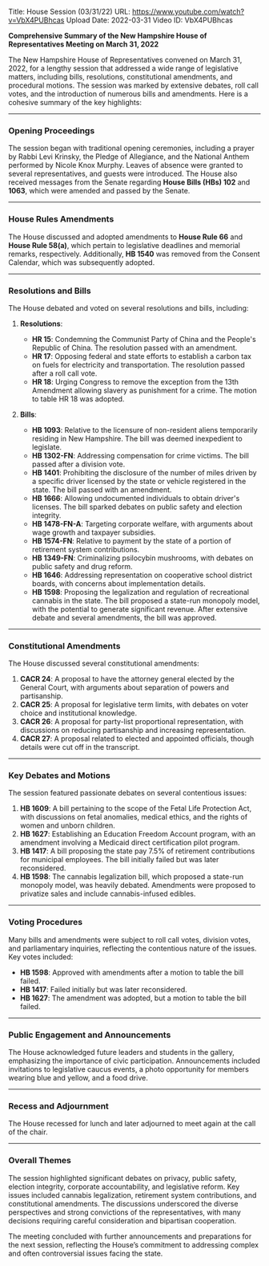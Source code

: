 Title: House Session (03/31/22)
URL: https://www.youtube.com/watch?v=VbX4PUBhcas
Upload Date: 2022-03-31
Video ID: VbX4PUBhcas

**Comprehensive Summary of the New Hampshire House of Representatives Meeting on March 31, 2022**

The New Hampshire House of Representatives convened on March 31, 2022, for a lengthy session that addressed a wide range of legislative matters, including bills, resolutions, constitutional amendments, and procedural motions. The session was marked by extensive debates, roll call votes, and the introduction of numerous bills and amendments. Here is a cohesive summary of the key highlights:

---

### **Opening Proceedings**
The session began with traditional opening ceremonies, including a prayer by Rabbi Levi Krinsky, the Pledge of Allegiance, and the National Anthem performed by Nicole Knox Murphy. Leaves of absence were granted to several representatives, and guests were introduced. The House also received messages from the Senate regarding **House Bills (HBs) 102** and **1063**, which were amended and passed by the Senate.

---

### **House Rules Amendments**
The House discussed and adopted amendments to **House Rule 66** and **House Rule 58(a)**, which pertain to legislative deadlines and memorial remarks, respectively. Additionally, **HB 1540** was removed from the Consent Calendar, which was subsequently adopted.

---

### **Resolutions and Bills**
The House debated and voted on several resolutions and bills, including:

1. **Resolutions**:
   - **HR 15**: Condemning the Communist Party of China and the People's Republic of China. The resolution passed with an amendment.
   - **HR 17**: Opposing federal and state efforts to establish a carbon tax on fuels for electricity and transportation. The resolution passed after a roll call vote.
   - **HR 18**: Urging Congress to remove the exception from the 13th Amendment allowing slavery as punishment for a crime. The motion to table HR 18 was adopted.

2. **Bills**:
   - **HB 1093**: Relative to the licensure of non-resident aliens temporarily residing in New Hampshire. The bill was deemed inexpedient to legislate.
   - **HB 1302-FN**: Addressing compensation for crime victims. The bill passed after a division vote.
   - **HB 1401**: Prohibiting the disclosure of the number of miles driven by a specific driver licensed by the state or vehicle registered in the state. The bill passed with an amendment.
   - **HB 1666**: Allowing undocumented individuals to obtain driver's licenses. The bill sparked debates on public safety and election integrity.
   - **HB 1478-FN-A**: Targeting corporate welfare, with arguments about wage growth and taxpayer subsidies.
   - **HB 1574-FN**: Relative to payment by the state of a portion of retirement system contributions.
   - **HB 1349-FN**: Criminalizing psilocybin mushrooms, with debates on public safety and drug reform.
   - **HB 1646**: Addressing representation on cooperative school district boards, with concerns about implementation details.
   - **HB 1598**: Proposing the legalization and regulation of recreational cannabis in the state. The bill proposed a state-run monopoly model, with the potential to generate significant revenue. After extensive debate and several amendments, the bill was approved.

---

### **Constitutional Amendments**
The House discussed several constitutional amendments:

1. **CACR 24**: A proposal to have the attorney general elected by the General Court, with arguments about separation of powers and partisanship.
2. **CACR 25**: A proposal for legislative term limits, with debates on voter choice and institutional knowledge.
3. **CACR 26**: A proposal for party-list proportional representation, with discussions on reducing partisanship and increasing representation.
4. **CACR 27**: A proposal related to elected and appointed officials, though details were cut off in the transcript.

---

### **Key Debates and Motions**
The session featured passionate debates on several contentious issues:

1. **HB 1609**: A bill pertaining to the scope of the Fetal Life Protection Act, with discussions on fetal anomalies, medical ethics, and the rights of women and unborn children.
2. **HB 1627**: Establishing an Education Freedom Account program, with an amendment involving a Medicaid direct certification pilot program.
3. **HB 1417**: A bill proposing the state pay 7.5% of retirement contributions for municipal employees. The bill initially failed but was later reconsidered.
4. **HB 1598**: The cannabis legalization bill, which proposed a state-run monopoly model, was heavily debated. Amendments were proposed to privatize sales and include cannabis-infused edibles.

---

### **Voting Procedures**
Many bills and amendments were subject to roll call votes, division votes, and parliamentary inquiries, reflecting the contentious nature of the issues. Key votes included:

- **HB 1598**: Approved with amendments after a motion to table the bill failed.
- **HB 1417**: Failed initially but was later reconsidered.
- **HB 1627**: The amendment was adopted, but a motion to table the bill failed.

---

### **Public Engagement and Announcements**
The House acknowledged future leaders and students in the gallery, emphasizing the importance of civic participation. Announcements included invitations to legislative caucus events, a photo opportunity for members wearing blue and yellow, and a food drive.

---

### **Recess and Adjournment**
The House recessed for lunch and later adjourned to meet again at the call of the chair.

---

### **Overall Themes**
The session highlighted significant debates on privacy, public safety, election integrity, corporate accountability, and legislative reform. Key issues included cannabis legalization, retirement system contributions, and constitutional amendments. The discussions underscored the diverse perspectives and strong convictions of the representatives, with many decisions requiring careful consideration and bipartisan cooperation.

The meeting concluded with further announcements and preparations for the next session, reflecting the House’s commitment to addressing complex and often controversial issues facing the state.